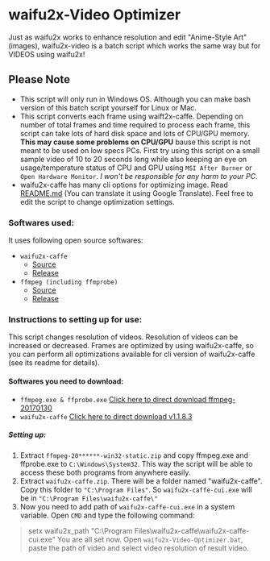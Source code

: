 ﻿# waifu2x-Video Optimizer
Just as waifu2x works to enhance resolution and edit "Anime-Style Art" (images), waifu2x-video is a batch script which works the same way but for VIDEOS using waifu2x!

## Please Note
* This script will only run in Windows OS. Although you can make bash version of this batch script yourself for Linux or Mac.
* This script converts each frame using waift2x-caffe. Depending on number of total frames and time required to process each frame, this script can take lots of hard disk space and lots of CPU/GPU memory. **This may cause some problems on CPU/GPU** bause this script is not meant to be used on low specs PCs. First try using this script on a small sample video of 10 to 20 seconds long while also keeping an eye on usage/temperature status of CPU and GPU using `MSI After Burner` or `Open Hardware Monitor`. *I won't be responsible for any harm to your PC*.
* waifu2x-caffe has many cli options for optimizing image. Read [README.md](https://github.com/lltcggie/waifu2x-caffe/blob/master/README.md) (You can translate it using Google Translate). Feel free to edit the script to change optimization settings.

### Softwares used:  
It uses following open source softwares:
* `waifu2x-caffe`
	- [Source](https://github.com/lltcggie/waifu2x-caffe)
	- [Release](https://github.com/lltcggie/waifu2x-caffe/releases)
* `ffmpeg (including ffmprobe)`
	- [Source](https://github.com/FFmpeg/FFmpeg)
	- [Release](https://ffmpeg.zeranoe.com/builds/win32/static/)

### Instructions to setting up for use:
This script changes resolution of videos. Resolution of videos can be increased or decreased. Frames are optimized by using waifu2x-caffe, so you can perform all optimizations available for cli version of waifu2x-caffe (see its readme for details).

#### Softwares you need to download:
* `ffmpeg.exe & ffprobe.exe` [Click here to direct download ffmpeg-20170130](https://ffmpeg.zeranoe.com/builds/win32/static/ffmpeg-20170130-cba4f0e-win32-static.zip)
* `waifu2x-caffe` [Click here to direct download v1.1.8.3](https://github.com/lltcggie/waifu2x-caffe/releases/download/1.1.8.3/waifu2x-caffe.zip)  

##### Setting up:
1. Extract `ffmpeg-20******-win32-static.zip` and copy ffmpeg.exe and ffprobe.exe to `C:\Windows\System32`. This way the script will be able to access these both programs from anywhere easily.  
2. Extract `waifu2x-caffe.zip`. There will be a folder named "waifu2x-caffe". Copy this folder to `"C:\Program Files"`. So `waifu2x-caffe-cui.exe` will be in `"C:\Program Files\waifu2x-caffe\"`
3. Now you need to add path of `waifu2x-caffe-cui.exe` in a system variable. Open `CMD` and type the following command:
> setx waifu2x_path "C:\Program Files\waifu2x-caffe\waifu2x-caffe-cui.exe"
You are all set now. Open `waifu2x-Video-Optimizer.bat`, paste the path of video and select video resolution of result video.
